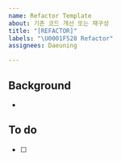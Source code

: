 ```yaml
---
name: Refactor Template
about: 기존 코드 개선 또는 재구성
title: "[REFACTOR]"
labels: "\U0001F528 Refactor"
assignees: Daeuning

---
```


## Background
- 

## To do
- [ ]
